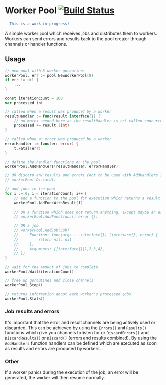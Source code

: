 # Worker Pool [![Build Status](https://travis-ci.org/luca-moser/pool.svg?branch=master)](https://travis-ci.org/luca-moser/pool)

```diff
- This is a work in progress!
```

A simple worker pool which receives jobs and distributes them to workers.
Workers can send errors and results back to the pool creator through channels or handler functions.

## Usage
```go
// new pool with 8 worker goroutines
workerPool, err := pool.NewWorkerPool(8)
if err != nil {
    ...
}

const iterationCount = 100
var processed int

// called when a result was produced by a worker
resultHandler := func(result interface{}) {
    // no mutex needed here as the resultHandler is not called concurrently
    processed += result.(int)
}

// called when an error was produced by a worker
errorHandler := func(err error) {
    t.Fatal(err)
}

// define the handler functions on the pool
workerPool.AddHandlers(resultHandler, errorHandler)

// OR discard any results and errors (not to be used with AddHandlers simultaneously(!))
// workerPool.Discard()

// add jobs to the pool
for i := 0; i < iterationCount; i++ {
    // add a function to the pool for execution which returns a result or error
    workerPool.AddFuncWithResult(f)
    
    // OR a function which does not return anything, except maybe an error
    // workerPool.AddFunc(func() error {})
    
    // OR a job
    // workerPool.AddJob(Job{
    //     Function: func(args ...interface{}) (interface{}, error) {
    //         return nil, nil
    //     },
    //     Arguments: []interface{}{1,2,3,4},
    // })
}

// wait for the amount of jobs to complete
workerPool.Wait(iterationCount)

// free up goroutines and close channels
workerPool.Stop()

// returns information about each worker's processed jobs
workerPool.Stats()
```

### Job results and errors
It's important that the error and result channels are being actively used or discarded.
This can be achieved by using the `Errors()` and `Results()` functions which give you channels
to listen for or `DiscardErrors()` and `DiscardResults()` or `Discard()` (errors and results combined).
By using the `AddHandlers` function handlers can be defined which are executed as soon as results and errors are
produced by workers.

### Other
If a worker panics during the execution of the job, an error will be generated, the worker will then resume normally.